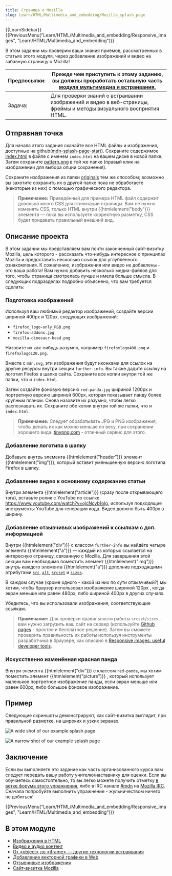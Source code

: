 ```yaml
---
title: Страница о Mozilla
slug: Learn/HTML/Multimedia_and_embedding/Mozilla_splash_page
---
```


{{LearnSidebar}}{{PreviousMenu("Learn/HTML/Multimedia_and_embedding/Responsive_images", "Learn/HTML/Multimedia_and_embedding")}}

В этом задании мы проверим ваши знания приёмов, рассмотренных в статьях этого модуля, через добавление изображений и видео на забавную страницу о Mozilla!

| Предпосылки: | Прежде чем приступить к этому заданию, вы должны проработать остальную часть [модуля мультимедиа и встраивания.](/ru/docs/Learn/HTML/Multimedia_and_embedding) |
| ------------ | -------------------------------------------------------------------------------------------------------------------------------------------------------------- |
| Задача:      | Для проверки знаний о встраивании изображений и видео в веб-страницы, фреймы и методы визуального восприятия HTML.                                             |

## Отправная точка

Для начала этого задания скачайте все HTML файлы и изображения, доступные на github([mdn-splash-page-start](https://github.com/mdn/learning-area/blob/master/html/multimedia-and-embedding/mdn-splash-page-start/)). Сохраните содержимое [index.html](https://github.com/mdn/learning-area/blob/master/html/multimedia-and-embedding/mdn-splash-page-start/index.html) в файле с именем `index.html` на вашем диске в новой папке. Затем сохраните [pattern.png](https://github.com/mdn/learning-area/blob/master/html/multimedia-and-embedding/mdn-splash-page-start/pattern.png) в той же папке (правый клик на изображении для выбора опции сохранения).

Сохраните изображения из папки [originals](https://github.com/mdn/learning-area/tree/master/html/multimedia-and-embedding/mdn-splash-page-start/originals) тем же способом; возможно вы захотите сохранить их в другой папке пока не обработаете (некоторые из них) с помощью графического редактора.

> **Примечание:** Приведённый для примера HTML файл содержит довольно много CSS для стилизации страницы. Вам не нужно изменять CSS, только HTML внутри {{htmlelement("body")}} элемента — пока вы используете корректную разметку, CSS будет придавать правильный внешний вид.

## Описание проекта

В этом задании мы представляем вам почти законченный сайт-визитку Mozilla, цель которого - рассказать что-нибудь интересное о принципах Mozilla и предоставить несколько ссылок для углублённого ознакомления. К сожалению, изображения или видео не добавлены - это ваша работа! Вам нужно добавить несколько медиа-файлов для того, чтобы страница смотрелась лучше и имела больше смысла. В следующих подразделах подробно объяснено, что вам требуется сделать:

### Подготовка изображений

Используя ваш любимый редактор изображений, создайте версии шириной 400px и 120px, следующих изображений:

- `firefox_logo-only_RGB.png`
- `firefox-addons.jpg`
- `mozilla-dinosaur-head.png`

Назовите их как-нибудь разумно, например `firefoxlogo400.png` и `firefoxlogo120.png`.

Вместе с `mdn.svg`, эти изображения будут иконками для ссылок на другие ресурсы внутри секции `further-info`. Вы также дадите ссылку на логотип Firefox в шапке сайта. Сохраните все копии внутри той же папки, что и `index.html`.

Затем создайте фоновую версию `red-panda.jpg` шириной 1200px и портретную версию шириной 600px, которая показывает панду более крупным планом. Снова назовите их разумно, чтобы легко распознавать их. Сохраните обе копии внутри той же папки, что и `index.html`.

> **Примечание:** Следует обрабатывать JPG и PNG изображения, чтобы делать их как можно меньше по весу, при сохранении хорошего вида. [tinypng.com](https://tinypng.com/) - отличный сервис для этого.

### Добавление логотипа в шапку

Добавьте внутрь элемента {{htmlelement("header")}} элемент {{htmlelement("img")}}, который вставит уменьшенную версию логотипа Firefox в шапку.

### Добавление видео к основному содержанию статьи

Внутри элемента {{htmlelement("article")}} (сразу после открывающего тэга), вставьте ролик с YouTube по ссылке <https://www.youtube.com/watch?v=ojcNcvb1olg>, используя подходящие инструменты YouTube для генерации кода. Видео должно быть 400px в ширину.

### Добавление отзывчивых изображений к ссылкам с доп. информацией

Внутри {{htmlelement("div")}} с классом `further-info` вы найдёте четыре элемента {{htmlelement("a")}} — каждый из которых ссылается на интересную страницу, связанную с Mozilla. Для завершения этой секции вам необходимо поместить элемент {{htmlelement("img")}} внутрь каждого элемента {{htmlelement("a")}} дополнив подходящими атрибутами [`src`](/ru/docs/Web/HTML/Element/img#src), [`alt`](/ru/docs/Web/HTML/Element/img#alt), [`srcset`](/ru/docs/Web/HTML/Element/img#srcset) и [`sizes`](/ru/docs/Web/HTML/Element/img#sizes).

В каждом случае (кроме одного - какой из них по сути отзывчивый?) мы хотим, чтобы браузер использовал изображение шириной 120px , когда экран меньше или равен 480px, либо шириной 400px в других случаях.

Убедитесь, что вы использовали изображения, соответствующие ссылкам.

> **Примечание:** Для проверки правильности работы `srcset`/`sizes` , вам нужно загрузить ваш сайт на сервер (используйте [Github pages](/ru/docs/Learn/Common_questions/Using_Github_pages) - простое и бесплатное решение). Затем вы сможете проверить правильность их работы используя инструменты разработчика в браузере, как описано в [Responsive images: useful developer tools](/en-US/Learn/HTML/Multimedia_and_embedding/Responsive_images#Useful_developer_tools).

### Искусственно изменённая красная панда

Внутри элемента {{htmlelement("div")}} с классом `red-panda`, мы хотим поместить элемент {{htmlelement("picture")}} , который использует маленькое портретное изображение панды, если экран меньше или равен 600px, либо большое фоновое изображение.

## Пример

Следующие скриншоты демонстрируют, как сайт-визитка выглядит, при правильной разметке, на широких и узких экранах.

![A wide shot of our example splash page](wide-shot.png)

![A narrow shot of our example splash page](narrow-shot.png)

## Заключение

Если вы выполняете это задание как часть организованного курса вам следует передать вашу работу учителю/наставнику для оценки. Если вы обучаетесь самостоятельно, то вы легко можете получить отметку [в ветке форума этого упражнения](https://discourse.mozilla.org/t/mozilla-splash-page-assessment/24679), либо в IRC канале [#mdn](irc://irc.mozilla.org/mdn) на [Mozilla IRC](https://wiki.mozilla.org/IRC). Сначала попробуйте выполнить упражнение - жульничеством ничего не добиться!

{{PreviousMenu("Learn/HTML/Multimedia_and_embedding/Responsive_images", "Learn/HTML/Multimedia_and_embedding")}}

## В этом модуле

- [Изображения в HTML](/ru/docs/Learn/HTML/Multimedia_and_embedding/Images_in_HTML)
- [Видео и аудио контент](/ru/docs/Learn/HTML/Multimedia_and_embedding/Video_and_audio_content)
- [От \<object> до \<iframe> — другие технологии встраивания](/ru/docs/Learn/HTML/Multimedia_and_embedding/Other_embedding_technologies)
- [Добавление векторной графики в Web](/ru/docs/Learn/HTML/Multimedia_and_embedding/Adding_vector_graphics_to_the_Web)
- [Отзывчивые изображения](/ru/docs/Learn/HTML/Multimedia_and_embedding/Responsive_images)
- [Сайт-визитка Mozilla](/ru/docs/Learn/HTML/Multimedia_and_embedding/Mozilla_splash_page)
